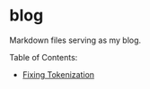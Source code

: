 # blog

Markdown files serving as my blog.

Table of Contents:

- [Fixing Tokenization](contents/fixing-tokenization/README.md)
